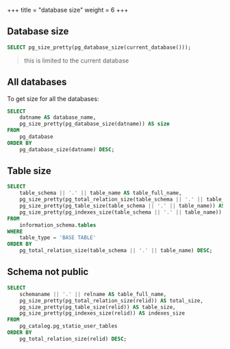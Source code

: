 +++
title = "database size"
weight = 6
+++

## Database size

```sql
SELECT pg_size_pretty(pg_database_size(current_database()));
```
> this is limited to the current database


## All databases

To get size for all the databases:

```sql
SELECT
    datname AS database_name,
    pg_size_pretty(pg_database_size(datname)) AS size
FROM
    pg_database
ORDER BY
    pg_database_size(datname) DESC;
```

## Table size

```sql
SELECT
    table_schema || '.' || table_name AS table_full_name,
    pg_size_pretty(pg_total_relation_size(table_schema || '.' || table_name)) AS total_size,
    pg_size_pretty(pg_table_size(table_schema || '.' || table_name)) AS table_size,
    pg_size_pretty(pg_indexes_size(table_schema || '.' || table_name)) AS indexes_size
FROM
    information_schema.tables
WHERE
    table_type = 'BASE TABLE'
ORDER BY
    pg_total_relation_size(table_schema || '.' || table_name) DESC;
```

## Schema not public

```sql
SELECT
    schemaname || '.' || relname AS table_full_name,
    pg_size_pretty(pg_total_relation_size(relid)) AS total_size,
    pg_size_pretty(pg_table_size(relid)) AS table_size,
    pg_size_pretty(pg_indexes_size(relid)) AS indexes_size
FROM
    pg_catalog.pg_statio_user_tables
ORDER BY
    pg_total_relation_size(relid) DESC;
```
